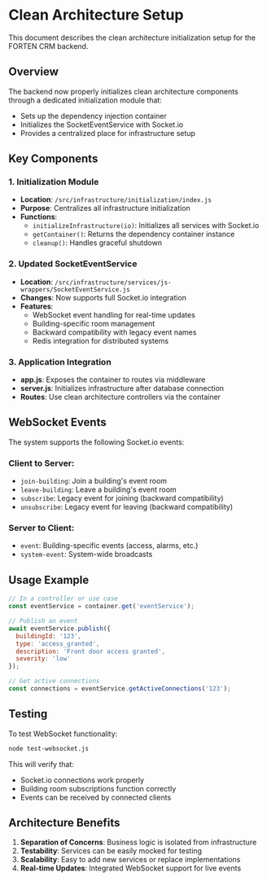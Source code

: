 # Clean Architecture Setup

This document describes the clean architecture initialization setup for the FORTEN CRM backend.

## Overview

The backend now properly initializes clean architecture components through a dedicated initialization module that:
- Sets up the dependency injection container
- Initializes the SocketEventService with Socket.io
- Provides a centralized place for infrastructure setup

## Key Components

### 1. Initialization Module
- **Location**: `/src/infrastructure/initialization/index.js`
- **Purpose**: Centralizes all infrastructure initialization
- **Functions**:
  - `initializeInfrastructure(io)`: Initializes all services with Socket.io
  - `getContainer()`: Returns the dependency container instance
  - `cleanup()`: Handles graceful shutdown

### 2. Updated SocketEventService
- **Location**: `/src/infrastructure/services/js-wrappers/SocketEventService.js`
- **Changes**: Now supports full Socket.io integration
- **Features**:
  - WebSocket event handling for real-time updates
  - Building-specific room management
  - Backward compatibility with legacy event names
  - Redis integration for distributed systems

### 3. Application Integration
- **app.js**: Exposes the container to routes via middleware
- **server.js**: Initializes infrastructure after database connection
- **Routes**: Use clean architecture controllers via the container

## WebSocket Events

The system supports the following Socket.io events:

### Client to Server:
- `join-building`: Join a building's event room
- `leave-building`: Leave a building's event room
- `subscribe`: Legacy event for joining (backward compatibility)
- `unsubscribe`: Legacy event for leaving (backward compatibility)

### Server to Client:
- `event`: Building-specific events (access, alarms, etc.)
- `system-event`: System-wide broadcasts

## Usage Example

```javascript
// In a controller or use case
const eventService = container.get('eventService');

// Publish an event
await eventService.publish({
  buildingId: '123',
  type: 'access_granted',
  description: 'Front door access granted',
  severity: 'low'
});

// Get active connections
const connections = eventService.getActiveConnections('123');
```

## Testing

To test WebSocket functionality:
```bash
node test-websocket.js
```

This will verify that:
- Socket.io connections work properly
- Building room subscriptions function correctly
- Events can be received by connected clients

## Architecture Benefits

1. **Separation of Concerns**: Business logic is isolated from infrastructure
2. **Testability**: Services can be easily mocked for testing
3. **Scalability**: Easy to add new services or replace implementations
4. **Real-time Updates**: Integrated WebSocket support for live events